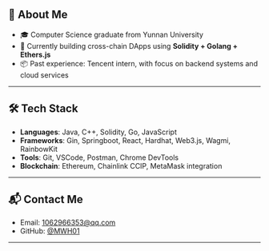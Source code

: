 ## 🚀 About Me

- 🎓 Computer Science graduate from Yunnan University  
- 🔧 Currently building cross-chain DApps using **Solidity + Golang + Ethers.js**
- 📦 Past experience: Tencent intern, with focus on backend systems and cloud services  

---

## 🛠 Tech Stack

- **Languages**: Java, C++, Solidity, Go, JavaScript  
- **Frameworks**: Gin, Springboot, React, Hardhat, Web3.js, Wagmi, RainbowKit
- **Tools**: Git, VSCode, Postman, Chrome DevTools  
- **Blockchain**: Ethereum, Chainlink CCIP, MetaMask integration

---

## 📬 Contact Me

- Email: [1062966353@qq.com](mailto:1062966353@qq.com)  
- GitHub: [@MWH01](https://github.com/MWH01)

---
